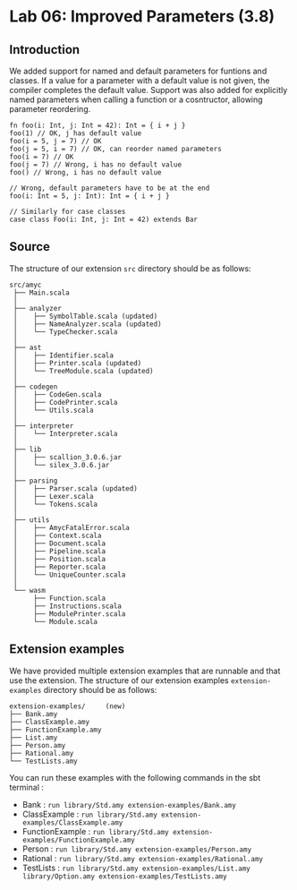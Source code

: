 # Lab 06: Improved Parameters (3.8)

## Introduction

We added support for named and default parameters for funtions and classes. If a value for a parameter with a default value is not given, the compiler completes the default value. Support was also added for explicitly named parameters when calling a function or a cosntructor, allowing parameter reordering.

    fn foo(i: Int, j: Int = 42): Int = { i + j }
    foo(1) // OK, j has default value
    foo(i = 5, j = 7) // OK
    foo(j = 5, i = 7) // OK, can reorder named parameters
    foo(i = 7) // OK
    foo(j = 7) // Wrong, i has no default value
    foo() // Wrong, i has no default value
	
	// Wrong, default parameters have to be at the end
    foo(i: Int = 5, j: Int): Int = { i + j }
    
    // Similarly for case classes
    case class Foo(i: Int, j: Int = 42) extends Bar

## Source

The structure of our extension `src` directory should be as follows:

    src/amyc
     ├── Main.scala
     │
     ├── analyzer   
     │    ├── SymbolTable.scala (updated)
     │    ├── NameAnalyzer.scala (updated)
     │    └── TypeChecker.scala
     │
     ├── ast
     │    ├── Identifier.scala
     │    ├── Printer.scala (updated)
     │    └── TreeModule.scala (updated)
     │
     ├── codegen    
     │    ├── CodeGen.scala
     │    ├── CodePrinter.scala
     │    └── Utils.scala
     │
     ├── interpreter
     │    └── Interpreter.scala
     │
     ├── lib
     │    ├── scallion_3.0.6.jar
     │    └── silex_3.0.6.jar
     │
     ├── parsing
     │    ├── Parser.scala (updated)
     │    ├── Lexer.scala
     │    └── Tokens.scala
     │
     ├── utils
     │    ├── AmycFatalError.scala
     │    ├── Context.scala
     │    ├── Document.scala
     │    ├── Pipeline.scala
     │    ├── Position.scala
     │    ├── Reporter.scala
     │    └── UniqueCounter.scala
     │
     └── wasm        
          ├── Function.scala
          ├── Instructions.scala 
          ├── ModulePrinter.scala
          └── Module.scala

## Extension examples

We have provided multiple extension examples that are runnable and that use the extension.
The structure of our extension examples `extension-examples` directory should be as follows:
	
	extension-examples/ 	(new)
	├── Bank.amy
	├── ClassExample.amy
	├── FunctionExample.amy
	├── List.amy
	├── Person.amy
	├── Rational.amy
	└── TestLists.amy

You can run these examples with the following commands  in the sbt terminal :
-  Bank : `run library/Std.amy extension-examples/Bank.amy`
-  ClassExample : `run library/Std.amy extension-examples/ClassExample.amy`
-  FunctionExample : `run library/Std.amy extension-examples/FunctionExample.amy`
-  Person : `run library/Std.amy extension-examples/Person.amy`
-  Rational : `run library/Std.amy extension-examples/Rational.amy`
-  TestLists : `run library/Std.amy extension-examples/List.amy library/Option.amy extension-examples/TestLists.amy`

